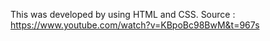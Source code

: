 This was developed by using HTML and CSS.
Source : https://www.youtube.com/watch?v=KBpoBc98BwM&t=967s
